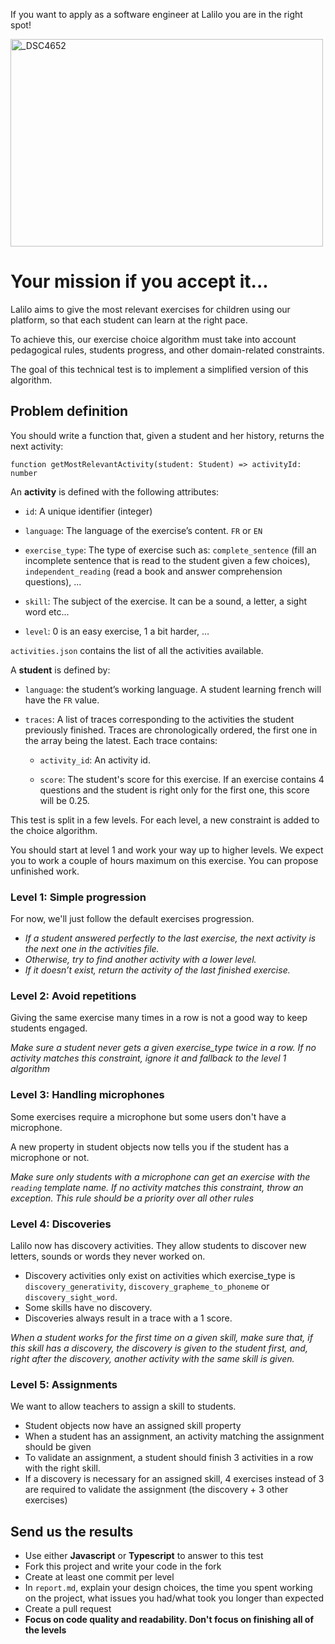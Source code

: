 If you want to apply as a software engineer at Lalilo you are in the right spot!

<img src="https://s3-us-west-2.amazonaws.com/assets.lalilo.com/large_8149976d-a679-4c26-9d00-a464aa04cea4.jpg" width="500" height="332" alt="_DSC4652"></a>

# Your mission if you accept it...

Lalilo aims to give the most relevant exercises for children using our platform, so that each student can learn at the right pace.

To achieve this, our exercise choice algorithm must take into account pedagogical rules, students progress, and other domain-related constraints.

The goal of this technical test is to implement a simplified version of this algorithm.

## Problem definition

You should write a function that, given a student and her history, returns the next activity:

`function getMostRelevantActivity(student: Student) => activityId: number`

An **activity** is defined with the following attributes:

- `id`: A unique identifier (integer)

- `language`: The language of the exercise’s content. `FR` or `EN`

- `exercise_type`: The type of exercise such as: `complete_sentence` (fill an incomplete sentence that is read to the student given a few choices), `independent_reading` (read a book and answer comprehension questions), ...

- `skill`: The subject of the exercise. It can be a sound, a letter, a sight word etc...

- `level`: 0 is an easy exercise, 1 a bit harder, …

`activities.json` contains the list of all the activities available.

A **student** is defined by:

- `language`: the student’s working language. A student learning french will have the `FR` value.

- `traces`: A list of traces corresponding to the activities the student previously finished. Traces are chronologically ordered, the first one in the array being the latest. Each trace contains:

  - `activity_id`: An activity id.

  - `score`: The student's score for this exercise. If an exercise contains 4 questions and the student is right only for the first one, this score will be 0.25.

This test is split in a few levels. For each level, a new constraint is added to the choice algorithm.

You should start at level 1 and work your way up to higher levels. We expect you to work a couple of hours maximum on this exercise. You can propose unfinished work.

### Level 1: Simple progression

For now, we'll just follow the default exercises progression.

- _If a student answered perfectly to the last exercise, the next activity is the next one in the activities file._
- _Otherwise, try to find another activity with a lower level._
- _If it doesn’t exist, return the activity of the last finished exercise._

### Level 2: Avoid repetitions

Giving the same exercise many times in a row is not a good way to keep students engaged.

_Make sure a student never gets a given exercise_type twice in a row.
If no activity matches this constraint, ignore it and fallback to the level 1 algorithm_

### Level 3: Handling microphones

Some exercises require a microphone but some users don't have a microphone.

A new property in student objects now tells you if the student has a microphone or not.

_Make sure only students with a microphone can get an exercise with the `reading` template name. If no activity matches this constraint, throw an exception. This rule should be a priority over all other rules_

### Level 4: Discoveries

Lalilo now has discovery activities. They allow students to discover new letters, sounds or words they never worked on.

- Discovery activities only exist on activities which exercise_type is `discovery_generativity`, `discovery_grapheme_to_phoneme` or `discovery_sight_word`.
- Some skills have no discovery.
- Discoveries always result in a trace with a 1 score.

_When a student works for the first time on a given skill, make sure that, if this skill has a discovery, the discovery is given to the student first, and, right after the discovery, another activity with the same skill is given._

### Level 5: Assignments

We want to allow teachers to assign a skill to students.

- Student objects now have an assigned skill property
- When a student has an assignment, an activity matching the assignment should be given
- To validate an assignment, a student should finish 3 activities in a row with the right skill.
- If a discovery is necessary for an assigned skill, 4 exercises instead of 3 are required to validate the assignment (the discovery + 3 other exercises)

## Send us the results

- Use either **Javascript** or **Typescript** to answer to this test
- Fork this project and write your code in the fork
- Create at least one commit per level
- In `report.md`, explain your design choices, the time you spent working on the project, what issues you had/what took you longer than expected
- Create a pull request
- **Focus on code quality and readability. Don't focus on finishing all of the levels**
